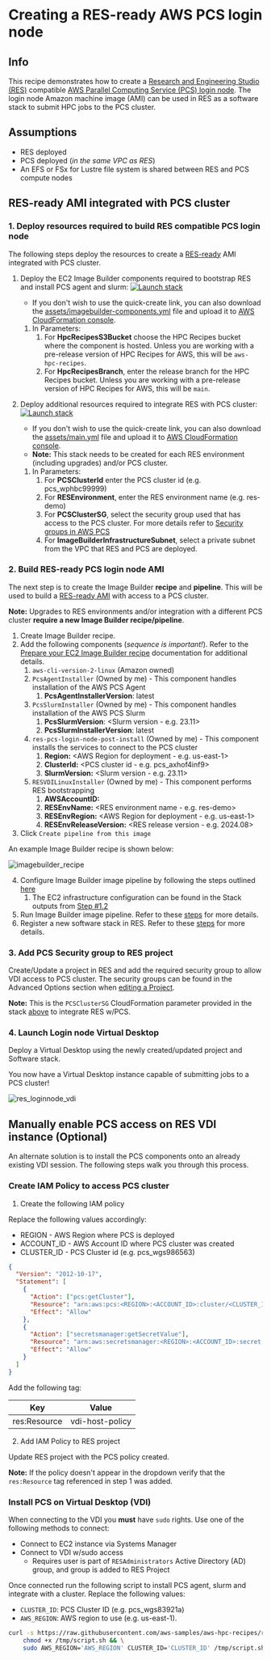 # Creating a RES-ready AWS PCS login node

## Info

This recipe demonstrates how to create a [Research and Engineering Studio (RES)](https://github.com/aws/res) compatible [AWS Parallel Computing Service (PCS) login node](https://docs.aws.amazon.com/pcs/latest/userguide/working-with_login-nodes_standalone.html). The login node Amazon machine image (AMI) can be used in RES as a software stack to submit HPC jobs to the PCS cluster.

## Assumptions

- RES deployed
- PCS deployed (_in the same VPC as RES_)
- An EFS or FSx for Lustre file system is shared between RES and PCS compute nodes

## RES-ready AMI integrated with PCS cluster

### 1. Deploy resources required to build RES compatible PCS login node<a name="step1"></a>

The following steps deploy the resources to create a [RES-ready](https://docs.aws.amazon.com/res/latest/ug/res-ready-ami.html) AMI integrated with PCS cluster.

1. Deploy the EC2 Image Builder components required to bootstrap RES and install PCS agent and slurm: [![Launch stack](../../../docs/media/launch-stack.svg)](https://console.aws.amazon.com/cloudformation/home?region=us-east-1#/stacks/create/review?stackName=ResPcsComponents&templateURL=https://aws-hpc-recipes.s3.us-east-1.amazonaws.com/main/recipes/pcs/login_node_for_res/assets/imagebuilder-components.yml)

   - If you don't wish to use the quick-create link, you can also download the [assets/imagebuilder-components.yml](assets/imagebuilder-components.yml) file and upload it to [AWS CloudFormation console](https://console.aws.amazon.com/cloudformation).

   1. In Parameters:
      1. For **HpcRecipesS3Bucket** choose the HPC Recipes bucket where the component is hosted. Unless you are working with a pre-release version of HPC Recipes for AWS, this will be `aws-hpc-recipes`.
      2. For **HpcRecipesBranch**, enter the release branch for the HPC Recipes bucket. Unless you are working with a pre-release version of HPC Recipes for AWS, this will be `main`.

2. Deploy additional resources required to integrate RES with PCS cluster: [![Launch stack](../../../docs/media/launch-stack.svg)](https://console.aws.amazon.com/cloudformation/home?region=us-east-1#/stacks/create/review?stackName=ResPcsIntegration&templateURL=https://aws-hpc-recipes.s3.us-east-1.amazonaws.com/main/recipes/pcs/login_node_for_res/assets/main.yml)

   - If you don't wish to use the quick-create link, you can also download the [assets/main.yml](assets/main.yml) file and upload it to [AWS CloudFormation console](https://console.aws.amazon.com/cloudformation).
   - **Note:** This stack needs to be created for each RES environment (including upgrades) and/or PCS cluster.

   1. In Parameters:
      1. For **PCSClusterId** enter the PCS cluster id (e.g. pcs_wphbc99999)
      2. For **RESEnvironment**, enter the RES environment name (e.g. res-demo)
      3. For **PCSClusterSG**, select the security group used that has access to the PCS cluster. For more details refer to [Security groups in AWS PCS](https://docs.aws.amazon.com/pcs/latest/userguide/working-with_networking_sg.html)<a name="PCSClusterSG"></a>
      4. For **ImageBuilderInfrastructureSubnet**, select a private subnet from the VPC that RES and PCS are deployed.

### 2. Build RES-ready PCS login node AMI

The next step is to create the Image Builder **recipe** and **pipeline**. This will be used to build a [RES-ready AMI](https://docs.aws.amazon.com/res/latest/ug/res-ready-ami.html) with access to a PCS cluster.

**Note:** Upgrades to RES environments and/or integration with a different PCS cluster **require a new Image Builder recipe/pipeline**.

1. Create Image Builder recipe.
2. Add the following components (_sequence is important!_). Refer to the [Prepare your EC2 Image Builder recipe](https://docs.aws.amazon.com/res/latest/ug/res-ready-ami.html#prepare-recipe) documentation for additional details.
   1. `aws-cli-version-2-linux` (Amazon owned)
   2. `PcsAgentInstaller` (Owned by me) - This component handles installation of the AWS PCS Agent
      1. **PcsAgentInstallerVersion**: latest
   3. `PcsSlurmInstaller` (Owned by me) - This component handles installation of the AWS PCS Slurm
      1. **PcsSlurmVersion**: <Slurm version - e.g. 23.11>
      2. **PcsSlurmInstallerVersion**: latest
   4. `res-pcs-login-node-post-install` (Owned by me) - This component installs the services to connect to the PCS cluster
      1. **Region:** <AWS Region for deployment - e.g. us-east-1>
      2. **ClusterId:** <PCS cluster id - e.g. pcs_axhof4inf9>
      3. **SlurmVersion:** <Slurm version - e.g. 23.11>
   5. `RESVDILinuxInstaller` (Owned by me) - This component performs RES bootstrapping
      1. **AWSAccountID:** <AWS Account ID where RES is installed>
      2. **RESEnvName:** <RES environment name - e.g. res-demo>
      3. **RESEnvRegion:** <AWS Region for deployment - e.g. us-east-1>
      4. **RESEnvReleaseVersion:** <RES release version - e.g. 2024.08>
3. Click `Create pipeline from this image`

An example Image Builder recipe is shown below:

![imagebuilder_recipe](docs/imagebuilder_recipe.gif)

4. Configure Image Builder image pipeline by following the steps outlined [here](https://docs.aws.amazon.com/res/latest/ug/res-ready-ami.html#image-builder-pipeline)
   1. The EC2 infrastructure configuration can be found in the Stack outputs from [Step #1.2](#step1)
5. Run Image Builder image pipeline. Refer to these [steps](https://docs.aws.amazon.com/res/latest/ug/res-ready-ami.html#run-image-pipeline) for more details.
6. Register a new software stack in RES. Refer to these [steps](https://docs.aws.amazon.com/res/latest/ug/res-ready-ami.html#register-res-ready-stack) for more details.

### 3. Add PCS Security group to RES project

Create/Update a project in RES and add the required security group to allow VDI access to PCS cluster. The security groups can be found in the Advanced Options section when [editing a Project](https://docs.aws.amazon.com/res/latest/ug/edit-project.html).

**Note:** This is the `PCSClusterSG` CloudFormation parameter provided in the stack [above](#PCSClusterSG) to integrate RES w/PCS.

### 4. Launch Login node Virtual Desktop

Deploy a Virtual Desktop using the newly created/updated project and Software stack.

You now have a Virtual Desktop instance capable of submitting jobs to a PCS cluster!

![res_loginnode_vdi](docs/res_pcs_loginnode_vdi.gif)

## Manually enable PCS access on RES VDI instance (Optional)

An alternate solution is to install the PCS components onto an already existing VDI session. The following steps walk you through this process.

### Create IAM Policy to access PCS cluster

1. Create the following IAM policy

Replace the following values accordingly:

- REGION - AWS Region where PCS is deployed
- ACCOUNT_ID - AWS Account ID where PCS cluster was created
- CLUSTER_ID - PCS Cluster id (e.g. pcs_wgs986563)

```json
{
  "Version": "2012-10-17",
  "Statement": [
    {
      "Action": ["pcs:getCluster"],
      "Resource": "arn:aws:pcs:<REGION>:<ACCOUNT_ID>:cluster/<CLUSTER_ID>",
      "Effect": "Allow"
    },
    {
      "Action": ["secretsmanager:getSecretValue"],
      "Resource": "arn:aws:secretsmanager:<REGION>:<ACCOUNT_ID>:secret:pcs!*",
      "Effect": "Allow"
    }
  ]
}
```

Add the following tag:

| Key          | Value           |
| ------------ | --------------- |
| res:Resource | vdi-host-policy |

2. Add IAM Policy to RES project

Update RES project with the PCS policy created.

**Note:** If the policy doesn't appear in the dropdown verify that the `res:Resource` tag referenced in step 1 was added.

### Install PCS on Virtual Desktop (VDI)

When connecting to the VDI you **must** have `sudo` rights. Use one of the following methods to connect:

- Connect to EC2 instance via Systems Manager
- Connect to VDI w/sudo access
  - Requires user is part of `RESAdministrators` Active Directory (AD) group, and group is added to RES Project

Once connected run the following script to install PCS agent, slurm and integrate with a cluster. Replace the following values:

- `CLUSTER_ID`: PCS Cluster ID (e.g. pcs_wgs83921a)
- `AWS_REGION`: AWS region to use (e.g. us-east-1).

```bash
curl -s https://raw.githubusercontent.com/aws-samples/aws-hpc-recipes/refs/heads/main/recipes/pcs/login_node_for_res/assets/enable-pcs.sh -o /tmp/script.sh && \
    chmod +x /tmp/script.sh && \
    sudo AWS_REGION='AWS_REGION' CLUSTER_ID='CLUSTER_ID' /tmp/script.sh
```
